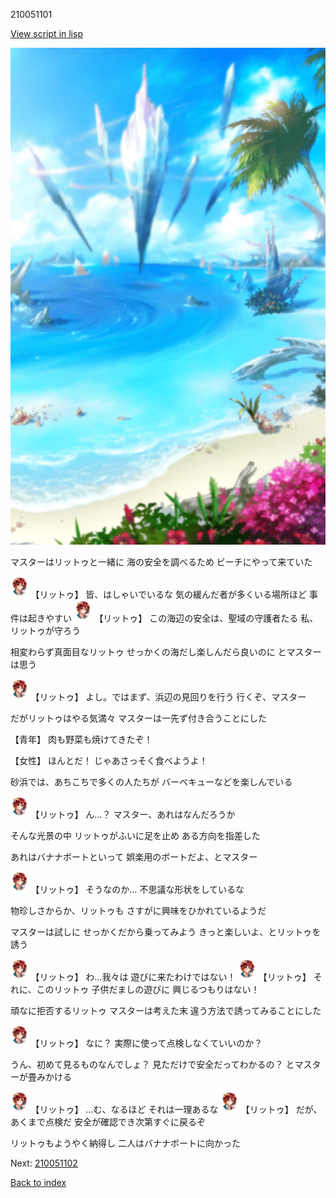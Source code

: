 210051101

[View script in lisp](../scripts/210051101.txt)

![sea_beach_day.png](../images/backgrounds/sea_beach_day.png)

マスターはリットゥと一緒に
海の安全を調べるため
ビーチにやって来ていた

<img src="../images/units/2100511.png" alt="2100511.png" height="34"/>
【リットゥ】
皆、はしゃいでいるな
気の緩んだ者が多くいる場所ほど
事件は起きやすい

<img src="../images/units/2100511.png" alt="2100511.png" height="34"/>
【リットゥ】
この海辺の安全は、聖域の守護者たる
私、リットゥが守ろう

相変わらず真面目なリットゥ
せっかくの海だし楽しんだら良いのに
とマスターは思う

<img src="../images/units/2100511.png" alt="2100511.png" height="34"/>
【リットゥ】
よし。ではまず、浜辺の見回りを行う
行くぞ、マスター

だがリットゥはやる気満々
マスターは一先ず付き合うことにした

【青年】
肉も野菜も焼けてきたぞ！

【女性】
ほんとだ！
じゃあさっそく食べようよ！

砂浜では、あちこちで多くの人たちが
バーベキューなどを楽しんでいる

<img src="../images/units/2100511.png" alt="2100511.png" height="34"/>
【リットゥ】
ん…？
マスター、あれはなんだろうか

そんな光景の中
リットゥがふいに足を止め
ある方向を指差した

あれはバナナボートといって
娯楽用のボートだよ、とマスター

<img src="../images/units/2100511.png" alt="2100511.png" height="34"/>
【リットゥ】
そうなのか…
不思議な形状をしているな

物珍しさからか、リットゥも
さすがに興味をひかれているようだ

マスターは試しに
せっかくだから乗ってみよう
きっと楽しいよ、とリットゥを誘う

<img src="../images/units/2100511.png" alt="2100511.png" height="34"/>
【リットゥ】
わ…我々は
遊びに来たわけではない！

<img src="../images/units/2100511.png" alt="2100511.png" height="34"/>
【リットゥ】
それに、このリットゥ
子供だましの遊びに
興じるつもりはない！

頑なに拒否するリットゥ
マスターは考えた末
違う方法で誘ってみることにした

<img src="../images/units/2100511.png" alt="2100511.png" height="34"/>
【リットゥ】
なに？
実際に使って点検しなくていいのか？

うん、初めて見るものなんでしょ？
見ただけで安全だってわかるの？
とマスターが畳みかける

<img src="../images/units/2100511.png" alt="2100511.png" height="34"/>
【リットゥ】
…む、なるほど
それは一理あるな

<img src="../images/units/2100511.png" alt="2100511.png" height="34"/>
【リットゥ】
だが、あくまで点検だ
安全が確認でき次第すぐに戻るぞ

リットゥもようやく納得し
二人はバナナボートに向かった

Next: [210051102](210051102.md)

[Back to index](index.md)
